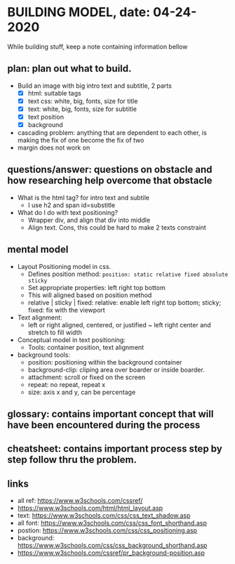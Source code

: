 # BUILDING MODEL, date: 04-24-2020 

 While building stuff, keep a note containing information bellow

## plan: plan out what to build. 
* Build an image with big intro text and subtitle, 2 parts
  + [x] html: suitable tags
  + [x] text css: white, big, fonts, size for title 
  + [x] text: white, big, fonts, size for subtitle
  + [x] text position
  + [x] background
* cascading problem: anything that are dependent to each other, is making the fix of one become the fix of two
* margin does not work on <span> 

## questions/answer: questions on obstacle and how researching help overcome that obstacle 
* What is the html tag? for intro text and subtile
  + I use h2 and span id=substitle
* What do I do with text positioning?
  + Wrapper div, and align that div into middle
  + Align text. Cons, this could be hard to make 2 texts constraint

## mental model
* Layout Positioning model in css.
  + Defines position method: `position: static relative fixed absolute sticky`
  + Set appropriate properties: left right top bottom
  + This will aligned based on position method
  + relative | sticky | fixed: relative: enable  left right top bottom; sticky; fixed: fix with the viewport
* Text alignment:
  + left or right aligned, centered, or justified ~ left right center and stretch to fill width
* Conceptual model in text positioning:
  + Tools: container position, text alignment
* background tools:
  + position: positioning within the background container
  + background-clip: cliping area over boarder or inside boarder.
  + attachment: scroll or fixed on the screen
  + repeat: no repeat, repeat x
  + size: axis x and y, can be percentage

## glossary: contains important concept that will have been encountered during the process 

## cheatsheet: contains important process step by step follow thru the problem. 
 
## links
* all ref: https://www.w3schools.com/cssref/
* https://www.w3schools.com/html/html_layout.asp
* text: https://www.w3schools.com/css/css_text_shadow.asp
* all font: https://www.w3schools.com/css/css_font_shorthand.asp
* postion: https://www.w3schools.com/css/css_positioning.asp
* background: https://www.w3schools.com/css/css_background_shorthand.asp
* https://www.w3schools.com/cssref/pr_background-position.asp

